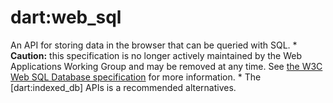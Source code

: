 # dart:web_sql


An API for storing data in the browser that can be queried with SQL.
 *
**Caution:** this specification is no longer actively maintained by the Web
Applications Working Group and may be removed at any time.
See [the W3C Web SQL Database specification](http://www.w3.org/TR/webdatabase/)
for more information.
 *
The [dart:indexed_db] APIs is a recommended alternatives.
 
